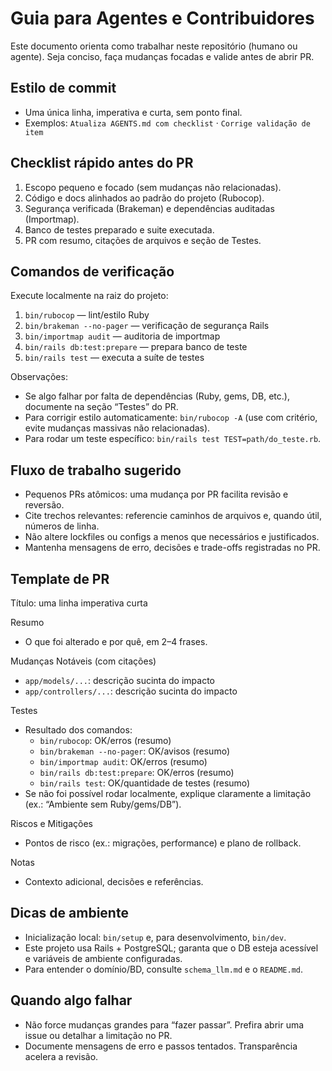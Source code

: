# Guia para Agentes e Contribuidores

Este documento orienta como trabalhar neste repositório (humano ou agente).
Seja conciso, faça mudanças focadas e valide antes de abrir PR.

## Estilo de commit
- Uma única linha, imperativa e curta, sem ponto final.
- Exemplos: `Atualiza AGENTS.md com checklist` · `Corrige validação de item`

## Checklist rápido antes do PR
1. Escopo pequeno e focado (sem mudanças não relacionadas).
2. Código e docs alinhados ao padrão do projeto (Rubocop).
3. Segurança verificada (Brakeman) e dependências auditadas (Importmap).
4. Banco de testes preparado e suite executada.
5. PR com resumo, citações de arquivos e seção de Testes.

## Comandos de verificação
Execute localmente na raiz do projeto:
1. `bin/rubocop` — lint/estilo Ruby
2. `bin/brakeman --no-pager` — verificação de segurança Rails
3. `bin/importmap audit` — auditoria de importmap
4. `bin/rails db:test:prepare` — prepara banco de teste
5. `bin/rails test` — executa a suíte de testes

Observações:
- Se algo falhar por falta de dependências (Ruby, gems, DB, etc.), documente na seção “Testes” do PR.
- Para corrigir estilo automaticamente: `bin/rubocop -A` (use com critério, evite mudanças massivas não relacionadas).
- Para rodar um teste específico: `bin/rails test TEST=path/do_teste.rb`.

## Fluxo de trabalho sugerido
- Pequenos PRs atômicos: uma mudança por PR facilita revisão e reversão.
- Cite trechos relevantes: referencie caminhos de arquivos e, quando útil, números de linha.
- Não altere lockfiles ou configs a menos que necessários e justificados.
- Mantenha mensagens de erro, decisões e trade-offs registradas no PR.

## Template de PR

Título: uma linha imperativa curta

Resumo
- O que foi alterado e por quê, em 2–4 frases.

Mudanças Notáveis (com citações)
- `app/models/...`: descrição sucinta do impacto
- `app/controllers/...`: descrição sucinta do impacto

Testes
- Resultado dos comandos:
  - `bin/rubocop`: OK/erros (resumo)
  - `bin/brakeman --no-pager`: OK/avisos (resumo)
  - `bin/importmap audit`: OK/erros (resumo)
  - `bin/rails db:test:prepare`: OK/erros (resumo)
  - `bin/rails test`: OK/quantidade de testes (resumo)
- Se não foi possível rodar localmente, explique claramente a limitação (ex.: “Ambiente sem Ruby/gems/DB”).

Riscos e Mitigações
- Pontos de risco (ex.: migrações, performance) e plano de rollback.

Notas
- Contexto adicional, decisões e referências.

## Dicas de ambiente
- Inicialização local: `bin/setup` e, para desenvolvimento, `bin/dev`.
- Este projeto usa Rails + PostgreSQL; garanta que o DB esteja acessível e variáveis de ambiente configuradas.
- Para entender o domínio/BD, consulte `schema_llm.md` e o `README.md`.

## Quando algo falhar
- Não force mudanças grandes para “fazer passar”. Prefira abrir uma issue ou detalhar a limitação no PR.
- Documente mensagens de erro e passos tentados. Transparência acelera a revisão.
